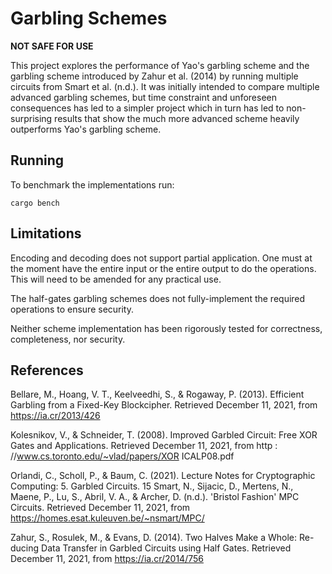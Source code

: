 # Garbling Schemes
**NOT SAFE FOR USE**

This project explores the performance of Yao's garbling scheme
and the garbling scheme introduced by Zahur et al. (2014) by running
multiple circuits from Smart et al. (n.d.). It was initially intended
to compare multiple advanced garbling schemes, but time constraint
and unforeseen consequences has led to a simpler project which in turn
has led to non-surprising results that show the much more advanced
scheme heavily outperforms Yao's garbling scheme.

## Running
To benchmark the implementations run:
```
cargo bench
```

## Limitations
Encoding and decoding does not support partial application. One must
at the moment have the entire input or the entire output to do the
operations. This will need to be amended for any practical use.

The half-gates garbling schemes does not fully-implement the required
operations to ensure security.

Neither scheme implementation has been rigorously tested for correctness,
completeness, nor security.

## References
Bellare, M., Hoang, V. T., Keelveedhi, S., & Rogaway, P. (2013). Efficient
Garbling from a Fixed-Key Blockcipher. Retrieved December 11, 2021,
from https://ia.cr/2013/426

Kolesnikov, V., & Schneider, T. (2008). Improved Garbled Circuit: Free XOR
Gates and Applications. Retrieved December 11, 2021, from http :
//www.cs.toronto.edu/~vlad/papers/XOR ICALP08.pdf

Orlandi, C., Scholl, P., & Baum, C. (2021). Lecture Notes for Cryptographic
Computing: 5. Garbled Circuits.
15
Smart, N., Sijacic, D., Mertens, N., Maene, P., Lu, S., Abril, V. A., & Archer,
D. (n.d.). 'Bristol Fashion' MPC Circuits. Retrieved December 11,
2021, from https://homes.esat.kuleuven.be/~nsmart/MPC/

Zahur, S., Rosulek, M., & Evans, D. (2014). Two Halves Make a Whole: Re-
ducing Data Transfer in Garbled Circuits using Half Gates. Retrieved
December 11, 2021, from https://ia.cr/2014/756
